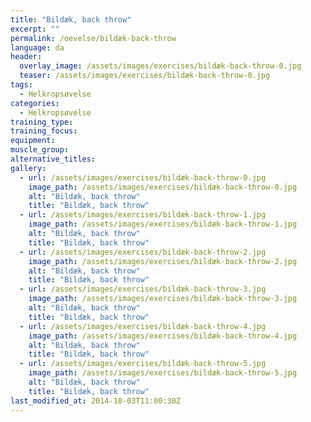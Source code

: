 ```yaml
---
title: "Bildæk, back throw"
excerpt: ""
permalink: /oevelse/bildæk-back-throw
language: da
header:
  overlay_image: /assets/images/exercises/bildæk-back-throw-0.jpg
  teaser: /assets/images/exercises/bildæk-back-throw-0.jpg
tags:
  - Helkropsøvelse
categories:
  - Helkropsøvelse
training_type: 
training_focus: 
equipment:
muscle_group:
alternative_titles:
gallery:
  - url: /assets/images/exercises/bildæk-back-throw-0.jpg
    image_path: /assets/images/exercises/bildæk-back-throw-0.jpg
    alt: "Bildæk, back throw"
    title: "Bildæk, back throw"
  - url: /assets/images/exercises/bildæk-back-throw-1.jpg
    image_path: /assets/images/exercises/bildæk-back-throw-1.jpg
    alt: "Bildæk, back throw"
    title: "Bildæk, back throw"
  - url: /assets/images/exercises/bildæk-back-throw-2.jpg
    image_path: /assets/images/exercises/bildæk-back-throw-2.jpg
    alt: "Bildæk, back throw"
    title: "Bildæk, back throw"
  - url: /assets/images/exercises/bildæk-back-throw-3.jpg
    image_path: /assets/images/exercises/bildæk-back-throw-3.jpg
    alt: "Bildæk, back throw"
    title: "Bildæk, back throw"
  - url: /assets/images/exercises/bildæk-back-throw-4.jpg
    image_path: /assets/images/exercises/bildæk-back-throw-4.jpg
    alt: "Bildæk, back throw"
    title: "Bildæk, back throw"
  - url: /assets/images/exercises/bildæk-back-throw-5.jpg
    image_path: /assets/images/exercises/bildæk-back-throw-5.jpg
    alt: "Bildæk, back throw"
    title: "Bildæk, back throw"
last_modified_at: 2014-10-03T11:00:30Z
---
```



